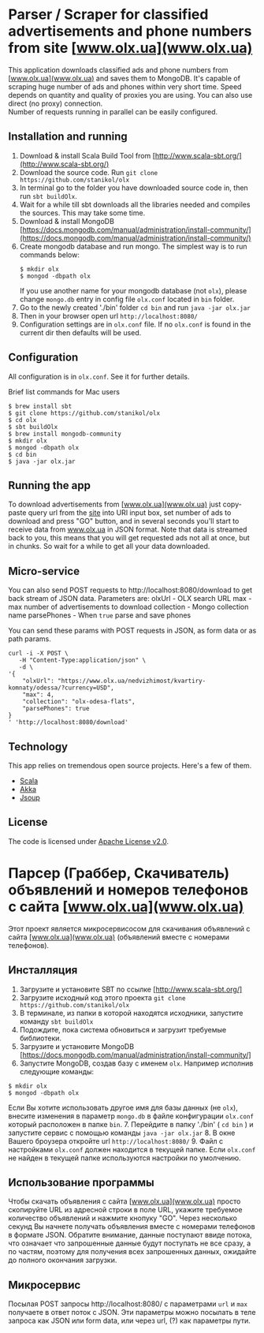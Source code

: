 # Parser / Scraper for classified advertisements and phone numbers from site [www.olx.ua](www.olx.ua)
This application downloads classified ads and phone numbers from [www.olx.ua](www.olx.ua)  and saves them to MongoDB.
It's capable of scraping huge number of ads and phones within very short time. 
Speed depends on quantity and quality of proxies you are using. You can also use direct (no proxy) connection.  
Number of requests running in parallel can be easily configured.   


## Installation and running
1. Download & install Scala Build Tool from [http://www.scala-sbt.org/](http://www.scala-sbt.org/)
2. Download the source code. Run ` git clone https://github.com/stanikol/olx `
3. In terminal go to the folder you have downloaded source code in, then run `sbt buildOlx`.
4. Wait for a while till sbt downloads all the libraries needed and compiles the sources. This may take some time. 
5. Download & install MongoDB [https://docs.mongodb.com/manual/administration/install-community/](https://docs.mongodb.com/manual/administration/install-community/)
6. Create mongodb database and run mongo. The simplest way is to run commands below:
   ```
   $ mkdir olx 
   $ mongod -dbpath olx  
   ```
   If you use another name for your mongodb database (not `olx`), please change `mongo.db` entry in config file `olx.conf` located in `bin` folder.
7. Go to the newly created './bin' folder `cd bin`  and run `java -jar olx.jar`
8. Then in your browser open url `http://localhost:8080/` 
9. Configuration settings are in `olx.conf` file. If no `olx.conf` is found in the current dir then defaults will be used.


## Configuration
All configuration is in `olx.conf`. See it for further details.
    
Brief list commands for Mac users
```
$ brew install sbt
$ git clone https://github.com/stanikol/olx
$ cd olx
$ sbt buildOlx
$ brew install mongodb-community
$ mkdir olx 
$ mongod -dbpath olx 
$ cd bin
$ java -jar olx.jar
```

    
## Running the app
To download advertisements from [www.olx.ua](www.olx.ua) just copy-paste query url from the [site](www.olx.ua) into URl input 
box, set number of ads to download and press "GO" button, and in several seconds you'll start to receive 
data from www.olx.ua in JSON format. 
Note that data is streamed back to you, this means that you will get requested ads not all at once, but in chunks. 
So wait for a while to get all your data downloaded.

## Micro-service
You can also send POST requests to http://localhost:8080/download to get back stream of JSON data. 
Parameters are: 
    olxUrl - OLX search URL
    max - max number of advertisements to download
    collection - Mongo collection name
    parsePhones - When `true` parse and save phones

You can send these params with POST requests in JSON, as form data or as path params.
```
curl -i -X POST \
   -H "Content-Type:application/json" \
   -d \
'{      
    "olxUrl": "https://www.olx.ua/nedvizhimost/kvartiry-komnaty/odessa/?currency=USD",
    "max": 4,
    "collection": "olx-odesa-flats",
    "parsePhones": true
}
' 'http://localhost:8080/download'
```


## Technology

This app relies on tremendous open source projects. Here's a few of them.

* [Scala](http://www.scala-lang.org)
* [Akka](http://akka.io)
* [Jsoup](https://jsoup.org/)


## License

The code is licensed under [Apache License v2.0](http://www.apache.org/licenses/LICENSE-2.0).


# Парсер (Граббер, Скачиватель) объявлений и номеров телефонов с сайта [www.olx.ua](www.olx.ua) 

Этот проект является микросервисосом для скачивания объявлений с 
сайта [www.olx.ua](www.olx.ua) (объявлений вместе с номерами телефонов).

## Инсталляция
1. Загрузите и установите SBT по ссылке [http://www.scala-sbt.org/]
2. Загрузите исходный код этого проекта ` git clone https://github.com/stanikol/olx `
3. В терминале, из папки в которой находятся исходники, запустите команду `sbt buildOlx`
4. Подождите, пока система обновиться и загрузит требуемые библиотеки.
5. Загрузите и установите MongoDB [https://docs.mongodb.com/manual/administration/install-community/]
6. Запустите MongoDB, создав базу с именем `olx`. Например исполнив следующие команды:
``` 
$ mkdir olx 
$ mongod -dbpath olx  
```
Если Вы хотите использовать другое имя для базы данных (не `olx`), внесите изменения в параметр `mongo.db` в файле конфигурации `olx.conf` который расположен в папке `bin`.
7. Перейдите в папку './bin'  ( `cd bin` )  и запустите сервис с помощью команды `java -jar olx.jar`
8. В окне Вашего броузера откройте url `http://localhost:8080/`
9. Файл с настройками `olx.conf` должен находится в текущей папке. Если `olx.conf` не найден в текущей папке используются настройки по умолчению.
    
## Использование программы

Чтобы скачать объявления с сайта [www.olx.ua](www.olx.ua) просто скопируйте URL из 
адресной строки в поле URL, укажите требуемое количество объявлений и нажмите кнопуку "GO".
Через несколько секунд Вы начнете получать объявления вместе с номерами телефонов в формате JSON.
Обратите внимание, данные поступают ввиде потока, что означает что запрошенные данные будут поступать 
не все сразу, а по частям, поэтому для получения всех запрошенных данных, ожидайте до полного 
окончания загрузки.

## Микросервис

Посылая POST запросы http://localhost:8080/ с параметрами `url` и `max` получаете в ответ поток с JSON.
Эти параметры можно посылать в теле запроса как JSON или form data, или через url, (?) как параметры пути. 
 